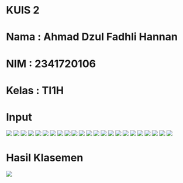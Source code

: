 # KUIS 2
# Nama : Ahmad Dzul Fadhli Hannan
# NIM : 2341720106
# Kelas : TI1H

# Input 

<img src = image.png>

<img src = image-1.png>  

<img src = image-2.png>  

<img src = image-3.png>  

<img src = image-4.png>  

<img src = image-5.png>  

<img src = image-6.png>  

<img src = image-7.png>  

<img src = image-8.png>  

<img src = image-9.png>  

<img src = image-10.png>  

<img src = image-11.png>  

<img src = image-12.png>  

<img src = image-13.png>  

<img src = image-14.png>  

<img src = image-15.png>  

<img src = image-16.png>  

<img src = image-17.png>  

<img src = image-18.png>  

<img src = image-19.png>  

<img src = image-20.png>  

<img src = image-21.png>  

<img src = image-22.png>

# Hasil Klasemen

<img src = image-23.png>  

